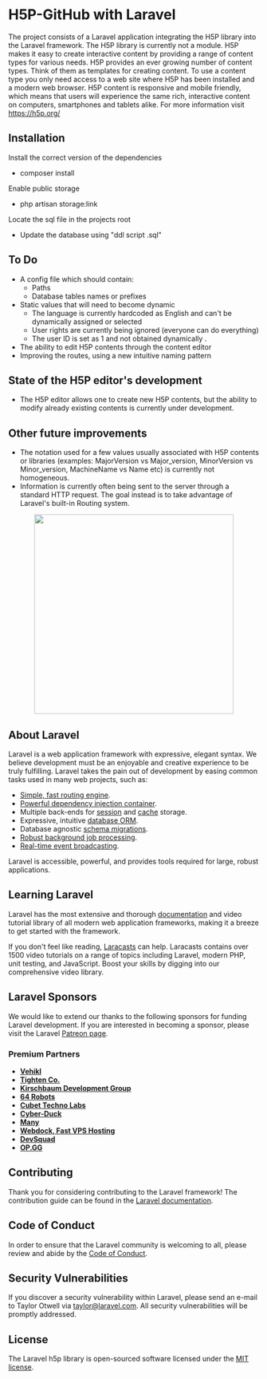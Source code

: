 # H5P-GitHub with Laravel

The project consists of a Laravel application integrating  the H5P library into the Laravel framework.
The H5P library is currently not a module. 
H5P makes it easy to create interactive content by providing a range of content types for various needs.
H5P provides an ever growing number of content types. Think of them as templates for creating content.
To use a content type you only need access to a web site where H5P has been installed and a modern web browser.
H5P content is responsive and mobile friendly, which means that users will experience the same rich,
interactive content on computers, smartphones and tablets alike.
For more information visit https://h5p.org/

## Installation
Install the correct version of the dependencies
- composer install

Enable public storage
- php artisan storage:link

Locate the sql file in the projects root
- Update the database using "ddl script .sql"

## To Do
- A config file which should contain:
	- Paths
	- Database tables names or prefixes
- Static values that will need to become dynamic
	- The language is currently hardcoded as English and can't be dynamically assigned or selected
	- User rights are currently being ignored (everyone can do everything)
	- The user ID is set as 1 and not obtained dynamically .
- The ability to edit H5P contents through the content editor
- Improving the routes, using a new intuitive naming pattern
	
## State of the H5P editor's development
- The H5P editor allows one to create new H5P contents, but the ability to modify already existing
contents is currently under development. 
	
## Other future improvements
- The notation used for a few values usually associated with H5P contents or libraries 
(examples: MajorVersion vs Major_version, MinorVersion vs Minor_version, MachineName vs Name etc) 
is currently not homogeneous.
- Information is currently often being sent to the server through a standard HTTP request. The goal
instead is to take advantage of Laravel's built-in Routing system.



<p align="center"><a href="https://laravel.com" target="_blank"><img src="https://raw.githubusercontent.com/laravel/art/master/logo-lockup/5%20SVG/2%20CMYK/1%20Full%20Color/laravel-logolockup-cmyk-red.svg" width="400"></a></p>


## About Laravel

Laravel is a web application framework with expressive, elegant syntax. We believe development must be an enjoyable and creative experience to be truly fulfilling. Laravel takes the pain out of development by easing common tasks used in many web projects, such as:

- [Simple, fast routing engine](https://laravel.com/docs/routing).
- [Powerful dependency injection container](https://laravel.com/docs/container).
- Multiple back-ends for [session](https://laravel.com/docs/session) and [cache](https://laravel.com/docs/cache) storage.
- Expressive, intuitive [database ORM](https://laravel.com/docs/eloquent).
- Database agnostic [schema migrations](https://laravel.com/docs/migrations).
- [Robust background job processing](https://laravel.com/docs/queues).
- [Real-time event broadcasting](https://laravel.com/docs/broadcasting).

Laravel is accessible, powerful, and provides tools required for large, robust applications.

## Learning Laravel

Laravel has the most extensive and thorough [documentation](https://laravel.com/docs) and video tutorial library of all modern web application frameworks, making it a breeze to get started with the framework.

If you don't feel like reading, [Laracasts](https://laracasts.com) can help. Laracasts contains over 1500 video tutorials on a range of topics including Laravel, modern PHP, unit testing, and JavaScript. Boost your skills by digging into our comprehensive video library.

## Laravel Sponsors

We would like to extend our thanks to the following sponsors for funding Laravel development. If you are interested in becoming a sponsor, please visit the Laravel [Patreon page](https://patreon.com/taylorotwell).

### Premium Partners

- **[Vehikl](https://vehikl.com/)**
- **[Tighten Co.](https://tighten.co)**
- **[Kirschbaum Development Group](https://kirschbaumdevelopment.com)**
- **[64 Robots](https://64robots.com)**
- **[Cubet Techno Labs](https://cubettech.com)**
- **[Cyber-Duck](https://cyber-duck.co.uk)**
- **[Many](https://www.many.co.uk)**
- **[Webdock, Fast VPS Hosting](https://www.webdock.io/en)**
- **[DevSquad](https://devsquad.com)**
- **[OP.GG](https://op.gg)**

## Contributing

Thank you for considering contributing to the Laravel framework! The contribution guide can be found in the [Laravel documentation](https://laravel.com/docs/contributions).

## Code of Conduct

In order to ensure that the Laravel community is welcoming to all, please review and abide by the [Code of Conduct](https://laravel.com/docs/contributions#code-of-conduct).

## Security Vulnerabilities

If you discover a security vulnerability within Laravel, please send an e-mail to Taylor Otwell via [taylor@laravel.com](mailto:taylor@laravel.com). All security vulnerabilities will be promptly addressed.

## License

The Laravel h5p library is open-sourced software licensed under the [MIT license](https://opensource.org/licenses/MIT).

